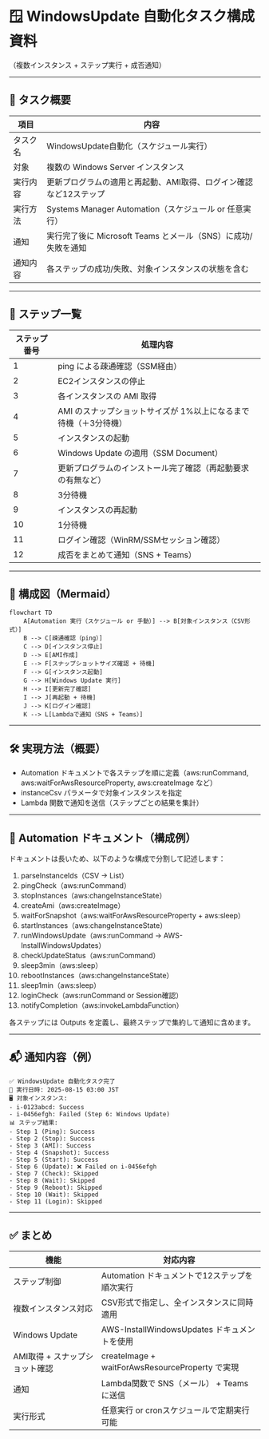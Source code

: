 # 🪟 WindowsUpdate 自動化タスク構成資料  
（複数インスタンス + ステップ実行 + 成否通知）

---

## 📌 タスク概要

| 項目     | 内容                                                              |
| -------- | ----------------------------------------------------------------- |
| タスク名 | WindowsUpdate自動化（スケジュール実行）                           |
| 対象     | 複数の Windows Server インスタンス                                |
| 実行内容 | 更新プログラムの適用と再起動、AMI取得、ログイン確認など12ステップ |
| 実行方法 | Systems Manager Automation（スケジュール or 任意実行）            |
| 通知     | 実行完了後に Microsoft Teams とメール（SNS）に成功/失敗を通知     |
| 通知内容 | 各ステップの成功/失敗、対象インスタンスの状態を含む               |

---

## 🎯 ステップ一覧

| ステップ番号 | 処理内容                                                         |
| ------------ | ---------------------------------------------------------------- |
| 1            | ping による疎通確認（SSM経由）                                   |
| 2            | EC2インスタンスの停止                                            |
| 3            | 各インスタンスの AMI 取得                                        |
| 4            | AMI のスナップショットサイズが 1%以上になるまで待機（＋3分待機） |
| 5            | インスタンスの起動                                               |
| 6            | Windows Update の適用（SSM Document）                            |
| 7            | 更新プログラムのインストール完了確認（再起動要求の有無など）     |
| 8            | 3分待機                                                          |
| 9            | インスタンスの再起動                                             |
| 10           | 1分待機                                                          |
| 11           | ログイン確認（WinRM/SSMセッション確認）                          |
| 12           | 成否をまとめて通知（SNS + Teams）                                |

---

## 🧩 構成図（Mermaid）

```mermaid
flowchart TD
    A[Automation 実行（スケジュール or 手動）] --> B[対象インスタンス（CSV形式）]
    B --> C[疎通確認（ping）]
    C --> D[インスタンス停止]
    D --> E[AMI作成]
    E --> F[スナップショットサイズ確認 + 待機]
    F --> G[インスタンス起動]
    G --> H[Windows Update 実行]
    H --> I[更新完了確認]
    I --> J[再起動 + 待機]
    J --> K[ログイン確認]
    K --> L[Lambdaで通知（SNS + Teams）]
```

---

## 🛠️ 実現方法（概要）

- Automation ドキュメントで各ステップを順に定義（aws:runCommand, aws:waitForAwsResourceProperty, aws:createImage など）
- instanceCsv パラメータで対象インスタンスを指定
- Lambda 関数で通知を送信（ステップごとの結果を集計）

---

## 📄 Automation ドキュメント（構成例）

ドキュメントは長いため、以下のような構成で分割して記述します：

1. parseInstanceIds（CSV → List）
2. pingCheck（aws:runCommand）
3. stopInstances（aws:changeInstanceState）
4. createAmi（aws:createImage）
5. waitForSnapshot（aws:waitForAwsResourceProperty + aws:sleep）
6. startInstances（aws:changeInstanceState）
7. runWindowsUpdate（aws:runCommand → AWS-InstallWindowsUpdates）
8. checkUpdateStatus（aws:runCommand）
9. sleep3min（aws:sleep）
10. rebootInstances（aws:changeInstanceState）
11. sleep1min（aws:sleep）
12. loginCheck（aws:runCommand or Session確認）
13. notifyCompletion（aws:invokeLambdaFunction）

各ステップには Outputs を定義し、最終ステップで集約して通知に含めます。

---

## 📬 通知内容（例）

```
✅ WindowsUpdate 自動化タスク完了
📅 実行日時: 2025-08-15 03:00 JST
🖥️ 対象インスタンス:
- i-0123abcd: Success
- i-0456efgh: Failed (Step 6: Windows Update)
📊 ステップ結果:
- Step 1 (Ping): Success
- Step 2 (Stop): Success
- Step 3 (AMI): Success
- Step 4 (Snapshot): Success
- Step 5 (Start): Success
- Step 6 (Update): ❌ Failed on i-0456efgh
- Step 7 (Check): Skipped
- Step 8 (Wait): Skipped
- Step 9 (Reboot): Skipped
- Step 10 (Wait): Skipped
- Step 11 (Login): Skipped
```

---

## ✅ まとめ

| 機能                           | 対応内容                                        |
| ------------------------------ | ----------------------------------------------- |
| ステップ制御                   | Automation ドキュメントで12ステップを順次実行   |
| 複数インスタンス対応           | CSV形式で指定し、全インスタンスに同時適用       |
| Windows Update                 | AWS-InstallWindowsUpdates ドキュメントを使用    |
| AMI取得 + スナップショット確認 | createImage + waitForAwsResourceProperty で実現 |
| 通知                           | Lambda関数で SNS（メール） + Teams に送信       |
| 実行形式                       | 任意実行 or cronスケジュールで定期実行可能      |
